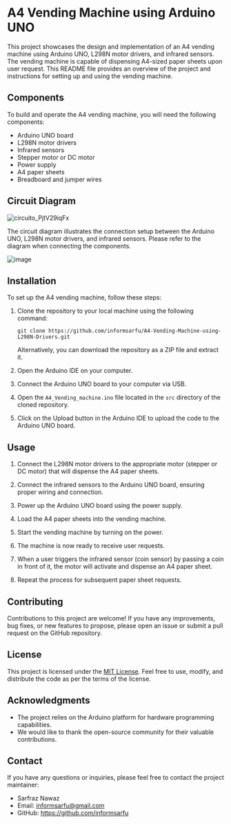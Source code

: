 # A4 Vending Machine using Arduino UNO

This project showcases the design and implementation of an A4 vending machine using Arduino UNO, L298N motor drivers, and infrared sensors. The vending machine is capable of dispensing A4-sized paper sheets upon user request. This README file provides an overview of the project and instructions for setting up and using the vending machine.

## Components

To build and operate the A4 vending machine, you will need the following components:

- Arduino UNO board
- L298N motor drivers
- Infrared sensors
- Stepper motor or DC motor
- Power supply
- A4 paper sheets
- Breadboard and jumper wires

## Circuit Diagram

![circuito_PjtV29iqFx](https://github.com/informsarfu/A4-Vending-Machine-using-L298N-Drivers/assets/78136256/7aa62c71-ff31-469f-98ab-7452c7b1de96)


The circuit diagram illustrates the connection setup between the Arduino UNO, L298N motor drivers, and infrared sensors. Please refer to the diagram when connecting the components.


![image](https://github.com/informsarfu/A4-Vending-Machine-using-L298N-Drivers/assets/78136256/606759d6-c0cf-4ec5-9869-d69e9c30f86e)


## Installation

To set up the A4 vending machine, follow these steps:

1. Clone the repository to your local machine using the following command:

   ```
   git clone https://github.com/informsarfu/A4-Vending-Machine-using-L298N-Drivers.git
   ```

   Alternatively, you can download the repository as a ZIP file and extract it.

2. Open the Arduino IDE on your computer.

3. Connect the Arduino UNO board to your computer via USB.

4. Open the `A4_Vending_machine.ino` file located in the `src` directory of the cloned repository.

5. Click on the Upload button in the Arduino IDE to upload the code to the Arduino UNO board.

## Usage

1. Connect the L298N motor drivers to the appropriate motor (stepper or DC motor) that will dispense the A4 paper sheets.

2. Connect the infrared sensors to the Arduino UNO board, ensuring proper wiring and connection.

3. Power up the Arduino UNO board using the power supply.

4. Load the A4 paper sheets into the vending machine.

5. Start the vending machine by turning on the power.

6. The machine is now ready to receive user requests.

7. When a user triggers the infrared sensor (coin sensor) by passing a coin in front of it, the motor will activate and dispense an A4 paper sheet.

8. Repeat the process for subsequent paper sheet requests.

## Contributing

Contributions to this project are welcome! If you have any improvements, bug fixes, or new features to propose, please open an issue or submit a pull request on the GitHub repository.

## License

This project is licensed under the [MIT License](LICENSE). Feel free to use, modify, and distribute the code as per the terms of the license.

## Acknowledgments

- The project relies on the Arduino platform for hardware programming capabilities.
- We would like to thank the open-source community for their valuable contributions.

## Contact

If you have any questions or inquiries, please feel free to contact the project maintainer:

- Sarfraz Nawaz
- Email: informsarfu@gmail.com
- GitHub: https://github.com/informsarfu
